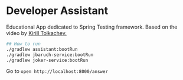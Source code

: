 # Developer Assistant

Educational App dedicated to Spring Testing framework. Based on the video
by [Kirill Tolkachev.](https://www.youtube.com/watch?v=uc-cfX-5wQA)

```bash
## How to run
./gradlew assistant:bootRun
./gradlew jbaruch-service:bootRun
./gradlew joker-service:bootRun
```

Go to `open http://localhost:8000/answer`

